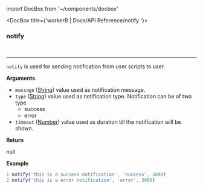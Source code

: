 import DocBox from '~/components/docbox'

<DocBox title={'workerB | Docs/API Reference/notify '}>

### **notify**
<br/>
<hr/>

`notify` is used for sending notification from user scripts to user.

**Arguments**

-   `message` ([String](https://developer.mozilla.org/docs/Web/JavaScript/Reference/Global_Objects/String)) value used as notification message.
-   `type` ([String](https://developer.mozilla.org/docs/Web/JavaScript/Reference/Global_Objects/String)) value used as notification type. Notification can be of two type
    -   success
    -   error
-   `timeout` ([Number](https://developer.mozilla.org/docs/Web/JavaScript/Reference/Global_Objects/Number)) value used as duration till the notification will be shown.

**Return**

null

**Example**

```javascript
1 notify('this is a success notification', 'success', 3000)
2 notify('this is a error notification', 'error', 3000)
```

</DocBox>
